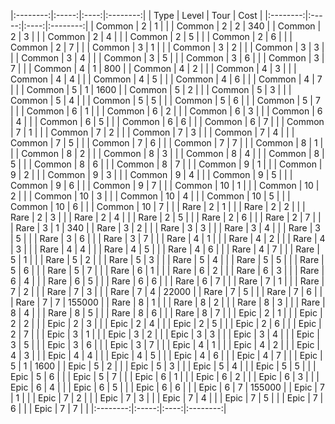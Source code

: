 
|:--------:|:-----:|:----:|:--------:|
|   Type   | Level | Tour |   Cost   |
|:--------:|:-----:|:----:|:--------:|
|  Common  |   2   |   1  |          |
|  Common  |   2   |   2  |     340  |
|  Common  |   2   |   3  |          |
|  Common  |   2   |   4  |          |
|  Common  |   2   |   5  |          |
|  Common  |   2   |   6  |          |
|  Common  |   2   |   7  |          |
|  Common  |   3   |   1  |          |
|  Common  |   3   |   2  |          |
|  Common  |   3   |   3  |          |
|  Common  |   3   |   4  |          |
|  Common  |   3   |   5  |          |
|  Common  |   3   |   6  |          |
|  Common  |   3   |   7  |          |
|  Common  |   4   |   1  |     800  |
|  Common  |   4   |   2  |          |
|  Common  |   4   |   3  |          |
|  Common  |   4   |   4  |          |
|  Common  |   4   |   5  |          |
|  Common  |   4   |   6  |          |
|  Common  |   4   |   7  |          |
|  Common  |   5   |   1  |    1600  |
|  Common  |   5   |   2  |          |
|  Common  |   5   |   3  |          |
|  Common  |   5   |   4  |          |
|  Common  |   5   |   5  |          |
|  Common  |   5   |   6  |          |
|  Common  |   5   |   7  |          |
|  Common  |   6   |   1  |          |
|  Common  |   6   |   2  |          |
|  Common  |   6   |   3  |          |
|  Common  |   6   |   4  |          |
|  Common  |   6   |   5  |          |
|  Common  |   6   |   6  |          |
|  Common  |   6   |   7  |          |
|  Common  |   7   |   1  |          |
|  Common  |   7   |   2  |          |
|  Common  |   7   |   3  |          |
|  Common  |   7   |   4  |          |
|  Common  |   7   |   5  |          |
|  Common  |   7   |   6  |          |
|  Common  |   7   |   7  |          |
|  Common  |   8   |   1  |          |
|  Common  |   8   |   2  |          |
|  Common  |   8   |   3  |          |
|  Common  |   8   |   4  |          |
|  Common  |   8   |   5  |          |
|  Common  |   8   |   6  |          |
|  Common  |   8   |   7  |          |
|  Common  |   9   |   1  |          |
|  Common  |   9   |   2  |          |
|  Common  |   9   |   3  |          |
|  Common  |   9   |   4  |          |
|  Common  |   9   |   5  |          |
|  Common  |   9   |   6  |          |
|  Common  |   9   |   7  |          |
|  Common  |  10   |   1  |          |
|  Common  |  10   |   2  |          |
|  Common  |  10   |   3  |          |
|  Common  |  10   |   4  |          |
|  Common  |  10   |   5  |          |
|  Common  |  10   |   6  |          |
|  Common  |  10   |   7  |          |
|   Rare   |   2   |   1  |          |
|   Rare   |   2   |   2  |          |
|   Rare   |   2   |   3  |          |
|   Rare   |   2   |   4  |          |
|   Rare   |   2   |   5  |          |
|   Rare   |   2   |   6  |          |
|   Rare   |   2   |   7  |          |
|   Rare   |   3   |   1  |     340  |
|   Rare   |   3   |   2  |          |
|   Rare   |   3   |   3  |          |
|   Rare   |   3   |   4  |          |
|   Rare   |   3   |   5  |          |
|   Rare   |   3   |   6  |          |
|   Rare   |   3   |   7  |          |
|   Rare   |   4   |   1  |          |
|   Rare   |   4   |   2  |          |
|   Rare   |   4   |   3  |          |
|   Rare   |   4   |   4  |          |
|   Rare   |   4   |   5  |          |
|   Rare   |   4   |   6  |          |
|   Rare   |   4   |   7  |          |
|   Rare   |   5   |   1  |          |
|   Rare   |   5   |   2  |          |
|   Rare   |   5   |   3  |          |
|   Rare   |   5   |   4  |          |
|   Rare   |   5   |   5  |          |
|   Rare   |   5   |   6  |          |
|   Rare   |   5   |   7  |          |
|   Rare   |   6   |   1  |          |
|   Rare   |   6   |   2  |          |
|   Rare   |   6   |   3  |          |
|   Rare   |   6   |   4  |          |
|   Rare   |   6   |   5  |          |
|   Rare   |   6   |   6  |          |
|   Rare   |   6   |   7  |          |
|   Rare   |   7   |   1  |          |
|   Rare   |   7   |   2  |          |
|   Rare   |   7   |   3  |          |
|   Rare   |   7   |   4  |   22000  |
|   Rare   |   7   |   5  |          |
|   Rare   |   7   |   6  |          |
|   Rare   |   7   |   7  |  155000  |
|   Rare   |   8   |   1  |          |
|   Rare   |   8   |   2  |          |
|   Rare   |   8   |   3  |          |
|   Rare   |   8   |   4  |          |
|   Rare   |   8   |   5  |          |
|   Rare   |   8   |   6  |          |
|   Rare   |   8   |   7  |          |
|   Epic   |   2   |   1  |          |
|   Epic   |   2   |   2  |          |
|   Epic   |   2   |   3  |          |
|   Epic   |   2   |   4  |          |
|   Epic   |   2   |   5  |          |
|   Epic   |   2   |   6  |          |
|   Epic   |   2   |   7  |          |
|   Epic   |   3   |   1  |          |
|   Epic   |   3   |   2  |          |
|   Epic   |   3   |   3  |          |
|   Epic   |   3   |   4  |          |
|   Epic   |   3   |   5  |          |
|   Epic   |   3   |   6  |          |
|   Epic   |   3   |   7  |          |
|   Epic   |   4   |   1  |          |
|   Epic   |   4   |   2  |          |
|   Epic   |   4   |   3  |          |
|   Epic   |   4   |   4  |          |
|   Epic   |   4   |   5  |          |
|   Epic   |   4   |   6  |          |
|   Epic   |   4   |   7  |          |
|   Epic   |   5   |   1  |    1600  |
|   Epic   |   5   |   2  |          |
|   Epic   |   5   |   3  |          |
|   Epic   |   5   |   4  |          |
|   Epic   |   5   |   5  |          |
|   Epic   |   5   |   6  |          |
|   Epic   |   5   |   7  |          |
|   Epic   |   6   |   1  |          |
|   Epic   |   6   |   2  |          |
|   Epic   |   6   |   3  |          |
|   Epic   |   6   |   4  |          |
|   Epic   |   6   |   5  |          |
|   Epic   |   6   |   6  |          |
|   Epic   |   6   |   7  |  155000  |
|   Epic   |   7   |   1  |          |
|   Epic   |   7   |   2  |          |
|   Epic   |   7   |   3  |          |
|   Epic   |   7   |   4  |          |
|   Epic   |   7   |   5  |          |
|   Epic   |   7   |   6  |          |
|   Epic   |   7   |   7  |          |
|:--------:|:-----:|:----:|:--------:|
